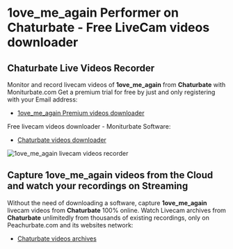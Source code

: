 # 1ove_me_again Performer on Chaturbate - Free LiveCam videos downloader

## Chaturbate Live Videos Recorder

Monitor and record livecam videos of **1ove_me_again** from **Chaturbate** with Moniturbate.com
Get a premium trial for free by just and only registering with your Email address:
* [1ove_me_again Premium videos downloader](https://moniturbate.com/request-demo-licence-key.html)

Free livecam videos downloader - Moniturbate Software:
* [Chaturbate videos downloader](https://moniturbate.com/moniturbate-download-software.html)

![1ove_me_again livecam videos recorder](https://peachurnet.com/templates/moniturbate-software.png)


## Capture 1ove_me_again videos from the Cloud and watch your recordings on Streaming

Without the need of downloading a software, capture **1ove_me_again** livecam videos from **Chaturbate** 100% online.
Watch Livecam archives from **Chaturbate** unlimitedly from thousands of existing recordings, only on Peachurbate.com and its websites network:
* [Chaturbate videos archives](https://peachurnet.com/)